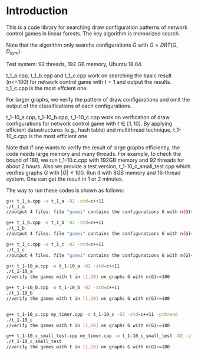 # Introduction

This is a code library for searching draw configuration patterns of network control games in linear forests. The key algorithm is memorized search.

Note that the algorithm only searchs configurations $G$ with $G=DRT(G,D_{sym})$.

Test system: 92 threads, 192 GB memory, Ubuntu 18.04.

t_1_a.cpp, t_1_b.cpp and t_1_c.cpp work on searching the basic result (n<=100) for network control game with $t=1$ and output the results.  t_1_c.cpp is the most effcient one.

For larger graphs, we verify the pattern of draw configurations and omit the output of the classifications of each configurations.

t_1-10_a.cpp, t_1-10_b.cpp, t_1-10_c.cpp work on verification of draw configurations for network control game with $t\in [1,10]$. By applying efficient datastructures (e.g., hash table) and multithread technique, t_1-10_c.cpp is the most efficient one.

Note that if one wants to verify the result of large graphs efficiently, the code needs large memory and many threads. For example, to check the bound of $180$,  we run t_1-10.c.cpp with 192GB memory and 92 threads for about 2 hours. Also we provide a test version, t_1-10_c_small_test.cpp which verifies graphs $G$ with $|G|\le 100$. Run it with 8GB memory and 16-thread system. One can get the result in 1 or 2 minutes.

The way to run these codes is shown as follows:

```bash
g++ t_1_a.cpp -o t_1_a -O2 -std=c++11
./t_1_a
//output 4 files. file "gamei" contains the configurations G with n(G)<=50 such that F(G)=i

g++ t_1_b.cpp -o t_1_b -O2 -std=c++11
./t_1_b
//output 4 files. file "gamei" contains the configurations G with n(G)<=50 such that F(G)=i

g++ t_1_c.cpp -o t_1_c -O2 -std=c++11
./t_1_c
//output 4 files. file "gamei" contains the configurations G with n(G)<=100 such that F(G)=i

g++ t_1-10_a.cpp -o t_1-10_a -O2 -std=c++11
./t_1-10_a
//verify the games with t in [1,10] on graphs G with n(G)<=100

g++ t_1-10_b.cpp -o t_1-10_b -O2 -std=c++11
./t_1-10_b
//verify the games with t in [1,10] on graphs G with n(G)<=100


g++ t_1-10_c.cpp my_timer.cpp -o t_1-10_c -O2 -std=c++11 -pthread
./t_1-10_c 
//verify the games with t in [1,10] on graphs G with n(G)<=180

g++ t_1-10_c_small_test.cpp my_timer.cpp -o t_1-10_c_small_test -O2 -std=c++11 -pthread
./t_1-10_c_small_test
//verify the games with t in [1,10] on graphs G with n(G)<=100
```